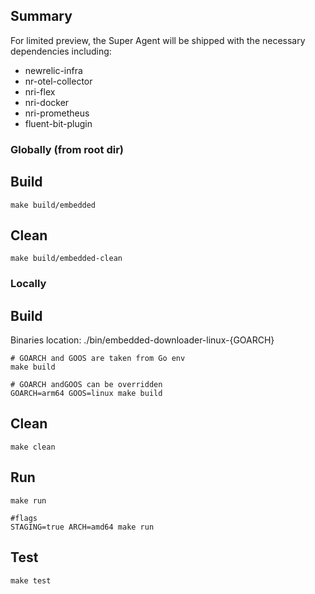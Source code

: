 ## Summary


For limited preview, the Super Agent will be shipped with the necessary dependencies including:

* newrelic-infra
* nr-otel-collector
* nri-flex
* nri-docker
* nri-prometheus
* fluent-bit-plugin

### Globally (from root dir)

## Build

```
make build/embedded
```

## Clean

```
make build/embedded-clean
```

### Locally

## Build

Binaries location: ./bin/embedded-downloader-linux-{GOARCH}

```
# GOARCH and GOOS are taken from Go env
make build

# GOARCH andGOOS can be overridden
GOARCH=arm64 GOOS=linux make build
```

## Clean

```
make clean
```

## Run

```
make run

#flags
STAGING=true ARCH=amd64 make run
```

## Test

```
make test
```